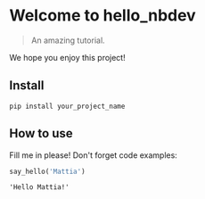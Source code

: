 # Welcome to hello_nbdev
> An amazing tutorial.


We hope you enjoy this project!

## Install

`pip install your_project_name`

## How to use

Fill me in please! Don't forget code examples:

```python
say_hello('Mattia')
```




    'Hello Mattia!'


